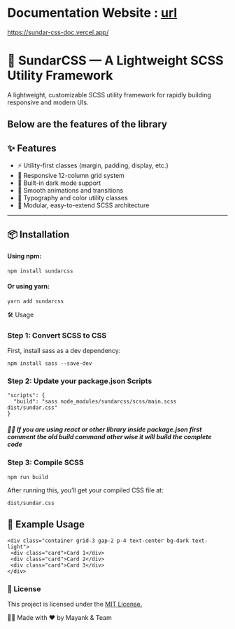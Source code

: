 # Documentation Website : [url](https://sundar-css-doc.vercel.app/)
https://sundar-css-doc.vercel.app/
# 🚀 SundarCSS — A Lightweight SCSS Utility Framework

A lightweight, customizable SCSS utility framework for rapidly building responsive and modern UIs.

Below are the features of the library
------

## ✨ Features

- ⚡ Utility-first classes (margin, padding, display, etc.)
- 📱 Responsive 12-column grid system
- 🌙 Built-in dark mode support
- 🎯 Smooth animations and transitions
- 🎨 Typography and color utility classes
- 🧱 Modular, easy-to-extend SCSS architecture

---

## 📦 Installation

#### Using npm:

``` 
npm install sundarcss
```
#### Or using yarn:
 
 ```
yarn add sundarcss
```

🛠️ Usage
### Step 1: Convert SCSS to CSS
First, install sass as a dev dependency:
 ```
npm install sass --save-dev 
```
### Step 2: Update your package.json Scripts
 
```
"scripts": {
  "build": "sass node_modules/sundarcss/scss/main.scss dist/sundar.css"
}
```
##### 🔴🔴 If you are using react or other library inside package.json first comment the old build command other wise it will build the complete code 

### Step 3: Compile SCSS

 ```
npm run build
```
After running this, you’ll get your compiled CSS file at:

 ```
dist/sundar.css
```
## 🧪 Example Usage
 ```
<div class="container grid-3 gap-2 p-4 text-center bg-dark text-light">
  <div class="card">Card 1</div>
  <div class="card">Card 2</div>
  <div class="card">Card 3</div>
</div>
```
### 📄 License
This project is licensed under the [MIT License.]()

🧑‍💻 Made with ❤️ by Mayank & Team

 
